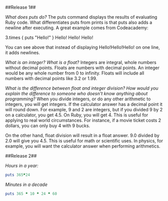 
##Release 1##

*What does puts do?*
The puts command displays the results of evaluating Ruby code. What differentiates puts from prints is that puts also adds a newline after executing. A great example comes from Codeacademy:

3.times { puts "Hello!" }
Hello!
Hello!
Hello!

You can see above that instead of displaying Hello!Hello!Hello! on one line, it adds newlines.

*What is an integer? What is a float?*
Integers are integral, whole numbers without decimal points. Floats are numbers with decimal points. An integer would be any whole number from 0 to infinity. Floats will include all numbers with decimal points like 3.2 or 1.99.

*What is the difference between float and integer division? How would you explain the difference to someone who doesn't know anything about programming?*
When you divide integers, or do any other arithmetic to integers, you will get integers. If the calculator answer has a decimal point it will round down. For example, 9 and 2 are integers, but if you divided 9 by 2 on a calculator, you get 4.5. On Ruby, you will get 4. This is useful for applying to real world circumstances. For instance, if a movie ticket costs 2 dollars, you can only buy 4 with 9 bucks.

On the other hand, float division will result in a float answer. 9.0 divided by 2.0 will give you 4.5. This is useful for math or scientific uses. In physics, for example, you will want the calculator answer when performing arithmetics.

##Release 2##

*Hours in a year:*
```ruby
puts 365*24
```
*Minutes in a decade*
```ruby
puts 365 * 10 * 24 * 60
```